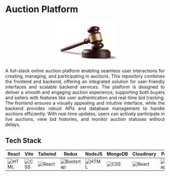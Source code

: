 # Auction Platform
<div align="center">
  <img src="frontend/public/favicon.png" width="200" height="auto"/>
</div>
<p align="justify">A full-stack online auction platform enabling seamless user interactions for creating, managing, and participating in auctions. This repository combines the frontend and backend, offering an integrated solution for user-friendly interfaces and scalable backend services. The platform is designed to deliver a smooth and engaging auction experience, supporting both buyers and sellers with features like user authentication and real-time bid tracking. The frontend ensures a visually appealing and intuitive interface, while the backend provides robust APIs and database management to handle auctions efficiently. With real-time updates, users can actively participate in live auctions, view bid histories, and monitor auction statuses without delays.</p>
<h2 align="left">Tech Stack</h2>

| React | Vite | Tailwind | Redux | NodeJS  | MongoDB  | Cloudinary  | Postman  |
|-------|------|----------|-------|---------|----------|-------------|----------|
| <img src="https://cdn.worldvectorlogo.com/logos/react-2.svg" alt="HTML" width="65"/> | <img src="https://cdn.worldvectorlogo.com/logos/vitejs.svg" alt="CSS" width="65"/> | <img src="https://cdn.worldvectorlogo.com/logos/tailwindcss.svg" alt="React" width="65"/> | <img src="https://cdn.worldvectorlogo.com/logos/redux.svg" alt="Bootsrtap" width="65"/> | <img src="https://cdn.worldvectorlogo.com/logos/nodejs-icon.svg" alt="HTML" width="65"/> | <img src="https://cdn.worldvectorlogo.com/logos/mongodb-icon-1.svg" alt="CSS" width="65"/> | <img src="https://cdn.worldvectorlogo.com/logos/cloudinary-2.svg" alt="React" width="65"/> | <img src="https://cdn.worldvectorlogo.com/logos/postman.svg" alt="Bootsrtap" width="65"/> 
